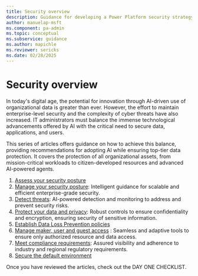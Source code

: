 ```yaml
---
title: Security overview
description: Guidance for developing a Power Platform security strategy
author: manuelap-msft
ms.component: pa-admin
ms.topic: conceptual
ms.subservice: guidance
ms.author: mapichle
ms.reviewer: sericks
ms.date: 02/28/2025
---
```


# Security overview

In today's digital age, the potential for innovation through AI-driven use of organizational data is greater than ever. However, the effort to maintain enterprise-level security and the complexity of cyber threats have also increased. IT administrators must balance the immense technological advancements offered by AI with the critical need to secure data, applications, and users.

This series of articles offers guidance on how to achieve this balance, providing recommendations for adopting AI while ensuring top-tier data protection. It covers the protection of all organizational assets, from mission-critical workloads to citizen-developed resources and advanced AI-powered agents.

1. [Assess your security posture](assess-security-posture.md)
1. [Manage your security posture](security-posture-management.md): Intelligent guidance for scalable and efficient enterprise-grade security. 
1. [Detect threats](threat-detection.md): AI-powered detection and monitoring to address and prevent security risks.
1. [Protect your data and privacy](data-protection.md): Robust controls to ensure confidentiality and encryption, ensuring security of sensitive information.  
1. [Establish Data Loss Prevention policies](dlp-strategy.md)
1. [Manage maker, user and guest access](conditional-access.md) : Seamless and adaptive tools to ensure only authorized resource and data access.
1. [Meet compliance requirements](compliance.md): Assured visibility and adherence to industry and regional regulatory requirements.  
1. [Secure the default environment](secure-default-environment.md)

Once you have reviewed the articles, check out the DAY ONE CHECKLIST.